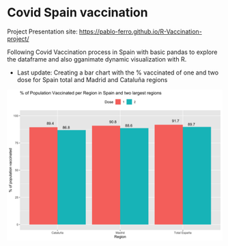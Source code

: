 # Covid Spain vaccination

Project Presentation site: https://pablo-ferro.github.io/R-Vaccination-project/

Following Covid Vaccination process in Spain with basic pandas to explore the dataframe and also gganimate dynamic visualization with R.
- Last update: Creating a bar chart with the % vaccinated of one and two dose for Spain total and Madrid and Cataluña regions

![Dose level vaccination by regions](Vaccination_stacked_20211225.png)
